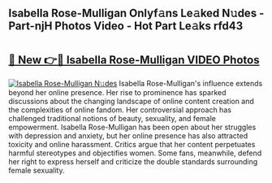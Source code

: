 ## Isabella Rose-Mulligan Onlyf𝚊ns Le𝚊ked N𝚞des - Part-njH Photos Video - Hot Part Le𝚊ks rfd43

# <h2><a href="http://ab80988.deff.icu/?id=Isabella+Rose-Mulligan">🔗 New 👉🔴 Isabella Rose-Mulligan VIDEO Photos</a></h2>

[![Isabella Rose-Mulligan N𝚞des](https://i.imgur.com/rIISA9y.gif)](http://ab80988.deff.icu/?id=Isabella+Rose-Mulligan)
Isabella Rose-Mulligan's influence extends beyond her online presence. Her rise to prominence has sparked discussions about the changing landscape of online content creation and the complexities of online fandom. Her controversial approach has challenged traditional notions of beauty, sexuality, and female empowerment. Isabella Rose-Mulligan has been open about her struggles with depression and anxiety, but her online presence has also attracted toxicity and online harassment. Critics argue that her content perpetuates harmful stereotypes and objectifies women. Some fans, meanwhile, defend her right to express herself and criticize the double standards surrounding female sexuality.
